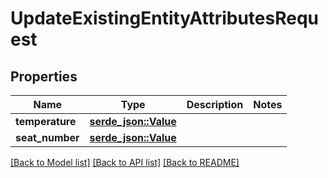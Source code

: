 # UpdateExistingEntityAttributesRequest

## Properties

Name | Type | Description | Notes
------------ | ------------- | ------------- | -------------
**temperature** | [**serde_json::Value**](.md) |  | 
**seat_number** | [**serde_json::Value**](.md) |  | 

[[Back to Model list]](../README.md#documentation-for-models) [[Back to API list]](../README.md#documentation-for-api-endpoints) [[Back to README]](../README.md)


